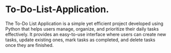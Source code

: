 # To-Do-List-Application.
The To-Do List Application is a simple yet efficient project developed using Python that helps users manage, organize, and prioritize their daily tasks effectively. It provides an easy-to-use interface where users can create new tasks, update existing ones, mark tasks as completed, and delete tasks once they are finished.
